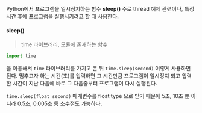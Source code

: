 Python에서 프로그램을 일시정지하는 함수 **sleep()**
주로 thread 예제 관련이나, 특정 시간 후에 프로그램을 실행시키려고 할 때 사용한다.

#### sleep()
> time 라이브러리, 모듈에 존재하는 함수

```python
import time
```
을 이용해서 `time` 라이브러리를 가지고 온 뒤 `time.sleep(second)` 이렇게 사용하면 된다.
멈추고자 하는 시간(초)를 입력하면 그 시간만큼 프로그램이 일시정지 되고 입력한 시간이 지난 다음에 바로 그 다음줄부터 프로그램이 다시 실행된다.

`time.sleep(float second)` 매개변수를 float type 으로 받기 때문에 5초, 10초 뿐 아니라 0.5초, 0.005초 등 소수점도 가능하다.